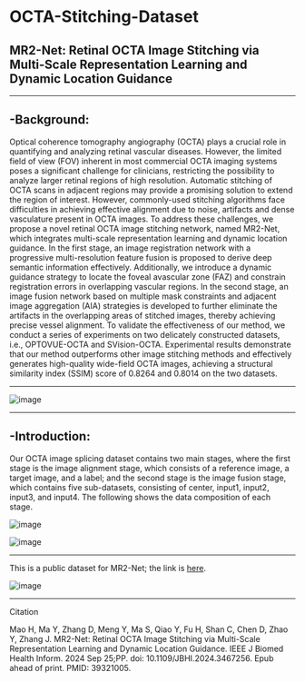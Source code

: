 # OCTA-Stitching-Dataset

## MR2-Net: Retinal OCTA Image Stitching via Multi-Scale Representation Learning and Dynamic Location Guidance
****

## -Background: 
Optical coherence tomography angiography (OCTA) plays a crucial role in quantifying and analyzing retinal vascular diseases. However, the limited field of view (FOV) inherent in most commercial OCTA imaging systems poses a significant challenge for clinicians, restricting the possibility to analyze larger retinal regions of high resolution. Automatic stitching of OCTA scans in adjacent regions may provide a promising solution to extend the region of interest. However, commonly-used stitching algorithms face difficulties in achieving effective alignment due to noise, artifacts and dense vasculature present in OCTA images. To address these challenges, we propose a novel retinal OCTA image stitching network, named MR2-Net, which integrates multi-scale representation learning and dynamic location guidance. In the first stage, an image registration network with a progressive multi-resolution feature fusion is proposed to derive deep semantic information effectively. Additionally, we introduce a dynamic guidance strategy to locate the foveal avascular zone (FAZ) and constrain registration errors in overlapping vascular regions. In the second stage, an image fusion network based on multiple mask constraints and adjacent image aggregation (AIA) strategies is developed to further eliminate the artifacts in the overlapping areas of stitched images, thereby achieving precise vessel alignment. To validate the effectiveness of our method, we conduct a series of experiments on two delicately constructed datasets, i.e., OPTOVUE-OCTA and SVision-OCTA. Experimental results demonstrate that our method outperforms other image stitching methods and effectively generates high-quality wide-field OCTA images, achieving a structural similarity index (SSIM) score of 0.8264 and 0.8014 on the two datasets.

****
![image](https://github.com/jiongzhang-john/OCTA-Stitching-Dataset/blob/main/label1.png)
****

## -Introduction:
Our OCTA image splicing dataset contains two main stages, where the first stage is the image alignment stage, which consists of a reference image, a target image, and a label; and the second stage is the image fusion stage, which contains five sub-datasets, consisting of center, input1, input2, input3, and input4. The following shows the data composition of each stage.

![image](https://github.com/jiongzhang-john/OCTA-Stitching-Dataset/blob/main/Image%20Registration.png)

![image](https://github.com/jiongzhang-john/OCTA-Stitching-Dataset/blob/main/Image%20Fusion.png)



****

This is a public dataset for MR2-Net; the link is [here](https://zenodo.org/records/11281652). 

![image](https://github.com/jiongzhang-john/OCTA-Stitching-Dataset/blob/main/link.png)
****

Citation

Mao H, Ma Y, Zhang D, Meng Y, Ma S, Qiao Y, Fu H, Shan C, Chen D, Zhao Y, Zhang J. MR2-Net: Retinal OCTA Image Stitching via Multi-Scale Representation Learning and Dynamic Location Guidance. IEEE J Biomed Health Inform. 2024 Sep 25;PP. doi: 10.1109/JBHI.2024.3467256. Epub ahead of print. PMID: 39321005.
